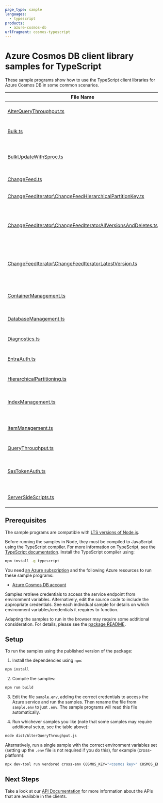```yaml
---
page_type: sample
languages:
  - typescript
products:
  - azure-cosmos-db
urlFragment: cosmos-typescript
---
```


# Azure Cosmos DB client library samples for TypeScript

These sample programs show how to use the TypeScript client libraries for Azure Cosmos DB in some common scenarios.

| **File Name**                                                                                                               | **Description**                                                                                                       |
| --------------------------------------------------------------------------------------------------------------------------- | --------------------------------------------------------------------------------------------------------------------- |
| [AlterQueryThroughput.ts][alterquerythroughput]                                                                             | Updates a container offer to change query throughput.                                                                 |
| [Bulk.ts][bulk]                                                                                                             | Shows a simple bulk call with each BulkOperation type.                                                                |
| [BulkUpdateWithSproc.ts][bulkupdatewithsproc]                                                                               | Bulk Updates documents with a Stored Procedure. Prefer `container.items().bulk()` to this behavior.                   |
| [ChangeFeed.ts][changefeed]                                                                                                 | Demonstrates using a ChangeFeed.                                                                                      |
| [ChangeFeedIterator\ChangeFeedHierarchicalPartitionKey.ts][changefeediterator_changefeedhierarchicalpartitionkey]           | Demonstrates using a ChangeFeed for a partition key                                                                   |
| [ChangeFeedIterator\ChangeFeedIteratorAllVersionsAndDeletes.ts][changefeediterator_changefeediteratorallversionsanddeletes] | Demonstrates using a ChangeFeed in AllVersionsAndDeletes mode for entire container, a partition key, and an epk range |
| [ChangeFeedIterator\ChangeFeedIteratorLatestVersion.ts][changefeediterator_changefeediteratorlatestversion]                 | Demonstrates using a ChangeFeed in LatestVersion mode for entire container, a partition key, and an epk range         |
| [ContainerManagement.ts][containermanagement]                                                                               | Demonstrates container create, read, delete and reading all containers belonging to a database.                       |
| [DatabaseManagement.ts][databasemanagement]                                                                                 | Demonstrates database create, read, delete and reading all databases.                                                 |
| [Diagnostics.ts][diagnostics]                                                                                               | Demonstrates usage of CosmosDiagnostic Object.                                                                        |
| [EntraAuth.ts][entraauth]                                                                                                   | Uses AAD credentials to authenticate with the CosmosClient.                                                           |
| [HierarchicalPartitioning.ts][hierarchicalpartitioning]                                                                     | Shows various operations on containers with Hierarchical Partitioning.                                                |
| [IndexManagement.ts][indexmanagement]                                                                                       | Shows various ways to manage indexing items or changing container index policies.                                     |
| [ItemManagement.ts][itemmanagement]                                                                                         | Demonstrates item creation, read, delete and reading all items belonging to a container.                              |
| [QueryThroughput.ts][querythroughput]                                                                                       | Demonstrates query throughput scenarios.                                                                              |
| [SasTokenAuth.ts][sastokenauth]                                                                                             | Demonstrates using SasTokens for granting scoped access to Cosmos resources. _Private feature_                        |
| [ServerSideScripts.ts][serversidescripts]                                                                                   | Demonstrates using stored procedures for server side run functions                                                    |

## Prerequisites

The sample programs are compatible with [LTS versions of Node.js](https://github.com/nodejs/release#release-schedule).

Before running the samples in Node, they must be compiled to JavaScript using the TypeScript compiler. For more information on TypeScript, see the [TypeScript documentation][typescript]. Install the TypeScript compiler using:

```bash
npm install -g typescript
```

You need [an Azure subscription][freesub] and the following Azure resources to run these sample programs:

- [Azure Cosmos DB account][createinstance_azurecosmosdbaccount]

Samples retrieve credentials to access the service endpoint from environment variables. Alternatively, edit the source code to include the appropriate credentials. See each individual sample for details on which environment variables/credentials it requires to function.

Adapting the samples to run in the browser may require some additional consideration. For details, please see the [package README][package].

## Setup

To run the samples using the published version of the package:

1. Install the dependencies using `npm`:

```bash
npm install
```

2. Compile the samples:

```bash
npm run build
```

3. Edit the file `sample.env`, adding the correct credentials to access the Azure service and run the samples. Then rename the file from `sample.env` to just `.env`. The sample programs will read this file automatically.

4. Run whichever samples you like (note that some samples may require additional setup, see the table above):

```bash
node dist/AlterQueryThroughput.js
```

Alternatively, run a single sample with the correct environment variables set (setting up the `.env` file is not required if you do this), for example (cross-platform):

```bash
npx dev-tool run vendored cross-env COSMOS_KEY="<cosmos key>" COSMOS_ENDPOINT="<cosmos endpoint>" COSMOS_DATABASE="<cosmos database>" COSMOS_CONTAINER="<cosmos container>" node dist/AlterQueryThroughput.js
```

## Next Steps

Take a look at our [API Documentation][apiref] for more information about the APIs that are available in the clients.

[alterquerythroughput]: https://github.com/Azure/azure-sdk-for-js/blob/main/sdk/cosmosdb/cosmos/samples/v4/typescript/src/AlterQueryThroughput.ts
[bulk]: https://github.com/Azure/azure-sdk-for-js/blob/main/sdk/cosmosdb/cosmos/samples/v4/typescript/src/Bulk.ts
[bulkupdatewithsproc]: https://github.com/Azure/azure-sdk-for-js/blob/main/sdk/cosmosdb/cosmos/samples/v4/typescript/src/BulkUpdateWithSproc.ts
[changefeed]: https://github.com/Azure/azure-sdk-for-js/blob/main/sdk/cosmosdb/cosmos/samples/v4/typescript/src/ChangeFeed.ts
[changefeediterator_changefeedhierarchicalpartitionkey]: https://github.com/Azure/azure-sdk-for-js/blob/main/sdk/cosmosdb/cosmos/samples/v4/typescript/src/ChangeFeedIterator/ChangeFeedHierarchicalPartitionKey.ts
[changefeediterator_changefeediteratorallversionsanddeletes]: https://github.com/Azure/azure-sdk-for-js/blob/main/sdk/cosmosdb/cosmos/samples/v4/typescript/src/ChangeFeedIterator/ChangeFeedIteratorAllVersionsAndDeletes.ts
[changefeediterator_changefeediteratorlatestversion]: https://github.com/Azure/azure-sdk-for-js/blob/main/sdk/cosmosdb/cosmos/samples/v4/typescript/src/ChangeFeedIterator/ChangeFeedIteratorLatestVersion.ts
[containermanagement]: https://github.com/Azure/azure-sdk-for-js/blob/main/sdk/cosmosdb/cosmos/samples/v4/typescript/src/ContainerManagement.ts
[databasemanagement]: https://github.com/Azure/azure-sdk-for-js/blob/main/sdk/cosmosdb/cosmos/samples/v4/typescript/src/DatabaseManagement.ts
[diagnostics]: https://github.com/Azure/azure-sdk-for-js/blob/main/sdk/cosmosdb/cosmos/samples/v4/typescript/src/Diagnostics.ts
[entraauth]: https://github.com/Azure/azure-sdk-for-js/blob/main/sdk/cosmosdb/cosmos/samples/v4/typescript/src/EntraAuth.ts
[hierarchicalpartitioning]: https://github.com/Azure/azure-sdk-for-js/blob/main/sdk/cosmosdb/cosmos/samples/v4/typescript/src/HierarchicalPartitioning.ts
[indexmanagement]: https://github.com/Azure/azure-sdk-for-js/blob/main/sdk/cosmosdb/cosmos/samples/v4/typescript/src/IndexManagement.ts
[itemmanagement]: https://github.com/Azure/azure-sdk-for-js/blob/main/sdk/cosmosdb/cosmos/samples/v4/typescript/src/ItemManagement.ts
[querythroughput]: https://github.com/Azure/azure-sdk-for-js/blob/main/sdk/cosmosdb/cosmos/samples/v4/typescript/src/QueryThroughput.ts
[sastokenauth]: https://github.com/Azure/azure-sdk-for-js/blob/main/sdk/cosmosdb/cosmos/samples/v4/typescript/src/SasTokenAuth.ts
[serversidescripts]: https://github.com/Azure/azure-sdk-for-js/blob/main/sdk/cosmosdb/cosmos/samples/v4/typescript/src/ServerSideScripts.ts
[apiref]: https://learn.microsoft.com/javascript/api/@azure/cosmos
[freesub]: https://azure.microsoft.com/free/
[createinstance_azurecosmosdbaccount]: https://learn.microsoft.com/azure/cosmos-db/how-to-manage-database-account#create-an-account
[package]: https://github.com/Azure/azure-sdk-for-js/tree/main/sdk/cosmosdb/cosmos/README.md
[typescript]: https://www.typescriptlang.org/docs/home.html
